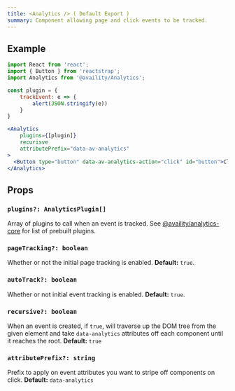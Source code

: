 ```yaml
---
title: <Analytics /> ( Default Export )
summary: Component allowing page and click events to be tracked.
---
```


## Example

```jsx
import React from 'react';
import { Button } from 'reactstrap';
import Analytics from '@availity/Analytics';

const plugin = {
    trackEvent: e => {
        alert(JSON.stringify(e))
    }
}

<Analytics
    plugins={[plugin]}
    recurisve
    attributePrefix="data-av-analytics"
>
  <Button type="button" data-av-analytics-action="click" id="button">Click Me</Button>
</Analytics>
```

## Props

### `plugins?: AnalyticsPlugin[]`

Array of plugins to call when an event is tracked. See [@availity/analytics-core](/sdk-js/features/analytics/) for list of prebuilt plugins.

### `pageTracking?: boolean`

Whether or not the initial page tracking is enabled. **Default:** `true`.

### `autoTrack?: boolean`

Whether or not initial event tracking is enabled. **Default:** `true`.

### `recursive?: boolean`

When an event is created, if `true`, will traverse up the DOM tree from the given element and take `data-analytics` attributes off each component until it reaches the root. **Default:** `true`

### `attributePrefix?: string`

Prefix to apply on event attributes you want to stripe off components on click. **Default:** `data-analytics`
